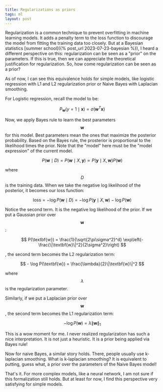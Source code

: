 ```yaml
---
title: Regularizations as priors
tags: ml
layout: post
---
```


Regularization is a common technique to prevent overfitting in machine learning models. It adds a penalty term to the loss function to discourage the model from fitting the training data too closely. But at a Bayesian statistics [summer school]({% post_url 2023-07-23-bayesian %}), I heard a different perspective on this: regularization can be seen as a "prior" on the parameters. If this is true, then we can appreciate the theoretical justification for regularization. So, how come regularization can be seen as a prior?

As of now, I can see this equivalence holds for simple models, like logistic regression with L1 and L2 regularization prior or Naive Bayes with Laplacian smoothing.

For Logistic regression, recall the model to be:

$$
    P_{\textbf{w}}(y = 1 \mid \textbf{x}) = \sigma(\textbf{w}^T \textbf{x})
$$

Now, we apply Bayes rule to learn the best parameters $$\textbf{w}$$ for this model. Best parameters mean the ones that maximize the posterior probability. Based on the Bayes rule, the prosterior is proportional to the likelihood times the prior. Note that the "model" here must be the "model expression" of the current model.

$$
    P(\textbf{w} \mid D) = P(\textbf{w} \mid X, \textbf{y}) \propto P(\textbf{y} \mid X, \textbf{w}) P(\textbf{w})
$$

where $$D$$ is the training data. When we take the negative log likelihood of the posterior, it becomes our loss function:

$$
    \text{loss} = - \log P(\textbf{w} \mid D) = -\log P(\textbf{y} \mid X, \textbf{w}) - \log P(\textbf{w})
$$

Notice the second term. It is the negative log likelihood of the prior. If we put a Gaussian prior over $$\textbf{w}$$:

$$
    P(\textbf{w}) = \frac{1}{\sqrt{2\pi\sigma^2}^d} \exp\left(-\frac{\|\textbf{w}\|^2}{2\sigma^2}\right)
$$

, the second term becomes the L2 regularization term:

$$
    - \log P(\textbf{w}) = \frac{\lambda}{2}\|\textbf{w}\|^2
$$

where $$\lambda$$ is the regularization parameter.

Similarly, if we put a Laplacian prior over $$\textbf{w}$$, the second term becomes the L1 regularization term:

$$
    - \log P(\textbf{w}) = \lambda \|\textbf{w}\|_1
$$

This is a wow moment for me. I never realized regularization has such a nice interpretation. It is not just a heuristic. It is a prior being applied via Bayes rule!

Now for naive Bayes, a similar story holds. There, people usually use k-laplacian smoothing. What is k-laplacian smoothing? It is equivalent to putting, guess what, a prior over the parameters of the Naive Bayes model!

That's it. For more complex models, like a neural network, I am not sure if this formalization still holds. But at least for now, I find this perspective very satisfying for simple models.

